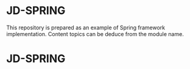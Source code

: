 # JD-SPRING
This repository is prepared as an example of Spring framework implementation.
Content topics can be deduce from the module name. 
# JD-SPRING